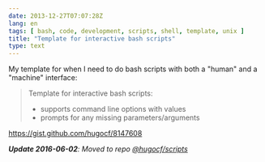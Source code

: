 ```yaml
---
date: 2013-12-27T07:07:28Z
lang: en
tags: [ bash, code, development, scripts, shell, template, unix ]
title: "Template for interactive bash scripts"
type: text
---
```


My template for when I need to do bash scripts with both a "human" and a
"machine" interface:

> Template for interactive bash scripts:
>
> - supports command line options with values
> - prompts for any missing parameters/arguments

<https://gist.github.com/hugocf/8147608>

***Update 2016-06-02**: Moved to repo [@hugocf/scripts](https://github.com/hugocf/scripts/blob/main/templates/bash.sh)*

